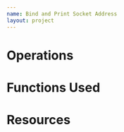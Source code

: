 ```yaml
---
name: Bind and Print Socket Address
layout: project
---
```


# Operations

# Functions Used

# Resources

